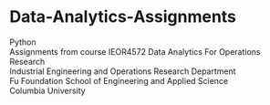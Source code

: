 # Data-Analytics-Assignments
Python<br>
Assignments from course IEOR4572 Data Analytics For Operations Research<br>
Industrial Engineering and Operations Research Department<br>
Fu Foundation School of Engineering and Applied Science<br>
Columbia University
